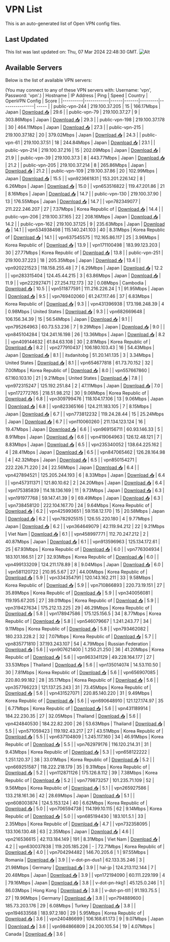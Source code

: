 # VPN List

This is an auto-generated list of Open VPN config files.

## Last Updated

This list was last updated on: Thu, 07 Mar 2024 22:48:30 GMT.
![Alt](https://repobeats.axiom.co/api/embed/186b98318ef1479477931607c1ad7d823f12451f.svg "Repobeats analytics image")

## Available Servers

Below is the list of available VPN servers:

(You may connect to any of these VPN servers with: Username: 'vpn', Password: 'vpn'.)
| Hostname | IP Address | Ping | Speed | Country | OpenVPN Config | Score |
|----------|------------|------|-------|---------|----------------| ----- |
| public-vpn-244 | 219.100.37.205 | 15 | 166.17Mbps | Japan | [Download 📥](./configs/server_0_JP.ovpn) | 29.6 |
| public-vpn-79 | 219.100.37.27 | 9 | 303.86Mbps | Japan | [Download 📥](./configs/server_1_JP.ovpn) | 29.3 |
| public-vpn-198 | 219.100.37.178 | 30 | 464.11Mbps | Japan | [Download 📥](./configs/server_2_JP.ovpn) | 27.3 |
| public-vpn-215 | 219.100.37.182 | 20 | 379.02Mbps | Japan | [Download 📥](./configs/server_3_JP.ovpn) | 24.3 |
| public-vpn-61 | 219.100.37.51 | 18 | 244.84Mbps | Japan | [Download 📥](./configs/server_4_JP.ovpn) | 23.1 |
| public-vpn-214 | 219.100.37.216 | 15 | 202.09Mbps | Japan | [Download 📥](./configs/server_5_JP.ovpn) | 21.9 |
| public-vpn-39 | 219.100.37.3 | 8 | 443.77Mbps | Japan | [Download 📥](./configs/server_6_JP.ovpn) | 21.2 |
| public-vpn-205 | 219.100.37.214 | 8 | 265.86Mbps | Japan | [Download 📥](./configs/server_7_JP.ovpn) | 21.2 |
| public-vpn-109 | 219.100.37.86 | 20 | 102.99Mbps | Japan | [Download 📥](./configs/server_8_JP.ovpn) | 15.5 |
| vpn923661831 | 153.201.226.142 | 8 | 6.26Mbps | Japan | [Download 📥](./configs/server_9_JP.ovpn) | 15.0 |
| vpn653516822 | 119.47.201.86 | 21 | 8.16Mbps | Japan | [Download 📥](./configs/server_10_JP.ovpn) | 14.7 |
| public-vpn-130 | 219.100.37.90 | 13 | 176.55Mbps | Japan | [Download 📥](./configs/server_11_JP.ovpn) | 14.7 |
| vpn782349077 | 211.222.246.207 | 27 | 7.37Mbps | Korea Republic of | [Download 📥](./configs/server_12_KR.ovpn) | 14.4 |
| public-vpn-206 | 219.100.37.165 | 22 | 208.16Mbps | Japan | [Download 📥](./configs/server_13_JP.ovpn) | 14.2 |
| public-vpn-162 | 219.100.37.125 | 9 | 235.63Mbps | Japan | [Download 📥](./configs/server_14_JP.ovpn) | 14.1 |
| vpn534938498 | 115.140.241.103 | 40 | 8.31Mbps | Korea Republic of | [Download 📥](./configs/server_15_KR.ovpn) | 14.1 |
| vpn637545575 | 112.165.86.117 | 25 | 3.96Mbps | Korea Republic of | [Download 📥](./configs/server_16_KR.ovpn) | 13.9 |
| vpn171100498 | 183.99.123.203 | 30 | 27.77Mbps | Korea Republic of | [Download 📥](./configs/server_17_KR.ovpn) | 13.8 |
| public-vpn-251 | 219.100.37.223 | 18 | 205.35Mbps | Japan | [Download 📥](./configs/server_18_JP.ovpn) | 13.4 |
| vpn920221523 | 118.158.255.48 | 7 | 6.29Mbps | Japan | [Download 📥](./configs/server_19_JP.ovpn) | 12.2 |
| vpn283315404 | 124.45.44.215 | 3 | 63.86Mbps | Japan | [Download 📥](./configs/server_20_JP.ovpn) | 11.9 |
| vpn222927471 | 27.254.112.173 | 32 | 0.08Mbps | Cambodia | [Download 📥](./configs/server_21_KH.ovpn) | 10.5 |
| vpn511877591 | 111.216.226.24 | 1 | 91.95Mbps | Japan | [Download 📥](./configs/server_22_JP.ovpn) | 9.5 |
| vpn769402060 | 61.247.117.46 | 37 | 6.83Mbps | Korea Republic of | [Download 📥](./configs/server_23_KR.ovpn) | 9.3 |
| vpn431396938 | 173.198.248.39 | 4 | 0.98Mbps | United States | [Download 📥](./configs/server_24_US.ovpn) | 9.3 |
| vpn682669648 | 106.156.34.39 | 15 | 56.54Mbps | Japan | [Download 📥](./configs/server_25_JP.ovpn) | 9.1 |
| vpn795264963 | 60.73.53.236 | 7 | 9.29Mbps | Japan | [Download 📥](./configs/server_26_JP.ovpn) | 9.0 |
| vpn845104284 | 124.241.16.198 | 26 | 13.36Mbps | Japan | [Download 📥](./configs/server_27_JP.ovpn) | 8.2 |
| vpn409144632 | 61.84.63.108 | 30 | 2.81Mbps | Korea Republic of | [Download 📥](./configs/server_28_KR.ovpn) | 8.2 |
| vpn277910437 | 106.180.103.43 | 16 | 54.43Mbps | Japan | [Download 📥](./configs/server_29_JP.ovpn) | 8.1 |
| itsdanitobg | 51.20.141.135 | 3 | 3.34Mbps | United States | [Download 📥](./configs/server_30_US.ovpn) | 8.1 |
| vpn654677818 | 61.73.70.152 | 32 | 7.00Mbps | Korea Republic of | [Download 📥](./configs/server_31_KR.ovpn) | 8.0 |
| vpn557667860 | 67.160.103.10 | 21 | 9.21Mbps | United States | [Download 📥](./configs/server_32_US.ovpn) | 7.8 |
| vpn972315247 | 125.192.251.84 | 2 | 47.11Mbps | Japan | [Download 📥](./configs/server_33_JP.ovpn) | 7.0 |
| vpn172772765 | 218.51.98.212 | 30 | 9.06Mbps | Korea Republic of | [Download 📥](./configs/server_34_KR.ovpn) | 6.8 |
| vpn309799476 | 118.104.17.106 | 13 | 9.06Mbps | Japan | [Download 📥](./configs/server_35_JP.ovpn) | 6.8 |
| vpn823365166 | 124.211.183.105 | 7 | 8.15Mbps | Japan | [Download 📥](./configs/server_36_JP.ovpn) | 6.7 |
| vpn773812232 | 119.24.28.44 | 15 | 25.24Mbps | Japan | [Download 📥](./configs/server_37_JP.ovpn) | 6.7 |
| vpn110060260 | 211.134.123.124 | 16 | 19.47Mbps | Japan | [Download 📥](./configs/server_38_JP.ovpn) | 6.6 |
| vpn969156711 | 60.93.146.33 | 5 | 8.91Mbps | Japan | [Download 📥](./configs/server_39_JP.ovpn) | 6.6 |
| vpn419064963 | 126.12.48.121 | 7 | 8.83Mbps | Japan | [Download 📥](./configs/server_40_JP.ovpn) | 6.5 |
| vpn235340052 | 138.64.225.162 | 4 | 28.41Mbps | Japan | [Download 📥](./configs/server_41_JP.ovpn) | 6.5 |
| vpn847065462 | 126.28.164.98 | 4 | 42.32Mbps | Japan | [Download 📥](./configs/server_42_JP.ovpn) | 6.5 |
| vpn850154271 | 222.226.71.220 | 24 | 22.56Mbps | Japan | [Download 📥](./configs/server_43_JP.ovpn) | 6.4 |
| vpn427894521 | 125.205.244.193 | 6 | 8.33Mbps | Japan | [Download 📥](./configs/server_44_JP.ovpn) | 6.4 |
| vpn457311371 | 121.80.10.62 | 2 | 24.20Mbps | Japan | [Download 📥](./configs/server_45_JP.ovpn) | 6.4 |
| vpn175385839 | 114.18.136.169 | 11 | 9.73Mbps | Japan | [Download 📥](./configs/server_46_JP.ovpn) | 6.3 |
| vpn191977768 | 59.147.41.39 | 9 | 69.49Mbps | Japan | [Download 📥](./configs/server_47_JP.ovpn) | 6.3 |
| vpn738458120 | 222.104.167.70 | 24 | 9.64Mbps | Korea Republic of | [Download 📥](./configs/server_48_KR.ovpn) | 6.2 |
| vpn425993651 | 59.158.12.170 | 15 | 20.58Mbps | Japan | [Download 📥](./configs/server_49_JP.ovpn) | 6.2 |
| vpn782925515 | 126.55.220.180 | 4 | 9.77Mbps | Japan | [Download 📥](./configs/server_50_JP.ovpn) | 6.2 |
| vpn364649079 | 42.119.94.212 | 22 | 9.21Mbps | Viet Nam | [Download 📥](./configs/server_51_VN.ovpn) | 6.1 |
| vpn458997771 | 112.70.247.212 | 2 | 40.87Mbps | Japan | [Download 📥](./configs/server_52_JP.ovpn) | 6.1 |
| vpn913596963 | 125.134.172.61 | 25 | 67.93Mbps | Korea Republic of | [Download 📥](./configs/server_53_KR.ovpn) | 6.0 |
| vpn776304934 | 183.101.166.51 | 27 | 32.93Mbps | Korea Republic of | [Download 📥](./configs/server_54_KR.ovpn) | 6.0 |
| vpn499133209 | 124.211.178.89 | 8 | 9.04Mbps | Japan | [Download 📥](./configs/server_55_JP.ovpn) | 6.0 |
| vpn581120722 | 210.95.5.67 | 27 | 44.00Mbps | Korea Republic of | [Download 📥](./configs/server_56_KR.ovpn) | 5.9 |
| vpn334354791 | 120.143.162.211 | 33 | 9.58Mbps | Korea Republic of | [Download 📥](./configs/server_57_KR.ovpn) | 5.9 |
| vpn710866893 | 220.73.19.151 | 27 | 35.89Mbps | Korea Republic of | [Download 📥](./configs/server_58_KR.ovpn) | 5.9 |
| vpn340056081 | 119.195.67.205 | 27 | 39.01Mbps | Korea Republic of | [Download 📥](./configs/server_59_KR.ovpn) | 5.9 |
| vpn319427634 | 175.212.13.225 | 29 | 46.29Mbps | Korea Republic of | [Download 📥](./configs/server_60_KR.ovpn) | 5.8 |
| vpn178947586 | 175.125.156.5 | 34 | 8.77Mbps | Korea Republic of | [Download 📥](./configs/server_61_KR.ovpn) | 5.8 |
| vpn546079667 | 1.241.243.77 | 34 | 9.11Mbps | Korea Republic of | [Download 📥](./configs/server_62_KR.ovpn) | 5.8 |
| vpn793462082 | 180.233.228.2 | 32 | 7.07Mbps | Korea Republic of | [Download 📥](./configs/server_63_KR.ovpn) | 5.7 |
| vpn835771810 | 37.193.243.107 | 54 | 4.79Mbps | Russian Federation | [Download 📥](./configs/server_64_RU.ovpn) | 5.6 |
| vpn907621400 | 1.250.21.250 | 36 | 41.20Mbps | Korea Republic of | [Download 📥](./configs/server_65_KR.ovpn) | 5.6 |
| vpn963341129 | 49.228.164.177 | 27 | 33.53Mbps | Thailand | [Download 📥](./configs/server_66_TH.ovpn) | 5.6 |
| vpn135014074 | 14.53.110.50 | 30 | 7.81Mbps | Korea Republic of | [Download 📥](./configs/server_67_KR.ovpn) | 5.6 |
| vpn656907085 | 220.80.99.182 | 28 | 35.17Mbps | Korea Republic of | [Download 📥](./configs/server_68_KR.ovpn) | 5.6 |
| vpn357766223 | 121.137.25.243 | 31 | 73.45Mbps | Korea Republic of | [Download 📥](./configs/server_69_KR.ovpn) | 5.6 |
| vpn431527071 | 220.85.140.220 | 31 | 9.49Mbps | Korea Republic of | [Download 📥](./configs/server_70_KR.ovpn) | 5.6 |
| vpn690648910 | 121.127.174.97 | 35 | 6.77Mbps | Korea Republic of | [Download 📥](./configs/server_71_KR.ovpn) | 5.6 |
| vpn431189914 | 184.22.230.35 | 27 | 32.05Mbps | Thailand | [Download 📥](./configs/server_72_TH.ovpn) | 5.6 |
| vpn424840530 | 184.22.82.200 | 26 | 53.63Mbps | Thailand | [Download 📥](./configs/server_73_TH.ovpn) | 5.5 |
| vpn571059423 | 119.192.43.217 | 27 | 43.51Mbps | Korea Republic of | [Download 📥](./configs/server_74_KR.ovpn) | 5.5 |
| vpn637104809 | 1.245.117.160 | 34 | 46.91Mbps | Korea Republic of | [Download 📥](./configs/server_75_KR.ovpn) | 5.5 |
| vpn762979176 | 116.120.214.31 | 31 | 9.43Mbps | Korea Republic of | [Download 📥](./configs/server_76_KR.ovpn) | 5.3 |
| vpn658122222 | 1.251.120.37 | 38 | 33.01Mbps | Korea Republic of | [Download 📥](./configs/server_77_KR.ovpn) | 5.2 |
| vpn669251587 | 118.222.218.179 | 35 | 9.31Mbps | Korea Republic of | [Download 📥](./configs/server_78_KR.ovpn) | 5.2 |
| vpn112871126 | 175.126.8.112 | 39 | 7.38Mbps | Korea Republic of | [Download 📥](./configs/server_79_KR.ovpn) | 5.2 |
| vpn779873257 | 101.235.71.109 | 52 | 9.56Mbps | Korea Republic of | [Download 📥](./configs/server_80_KR.ovpn) | 5.1 |
| vpn265927586 | 133.218.161.36 | 42 | 28.69Mbps | Japan | [Download 📥](./configs/server_81_JP.ovpn) | 5.1 |
| vpn608003874 | 124.5.153.124 | 40 | 6.62Mbps | Korea Republic of | [Download 📥](./configs/server_82_KR.ovpn) | 5.0 |
| vpn706594738 | 114.199.10.115 | 62 | 9.14Mbps | Korea Republic of | [Download 📥](./configs/server_83_KR.ovpn) | 5.0 |
| vpn685194430 | 183.101.5.1 | 33 | 2.35Mbps | Korea Republic of | [Download 📥](./configs/server_84_KR.ovpn) | 4.7 |
| vpn732358095 | 133.106.130.48 | 63 | 2.35Mbps | Japan | [Download 📥](./configs/server_85_JP.ovpn) | 4.6 |
| vpn216536615 | 42.113.184.149 | 191 | 8.31Mbps | Viet Nam | [Download 📥](./configs/server_86_VN.ovpn) | 4.2 |
| vpn630037838 | 119.205.185.226 | - | 72.71Mbps | Korea Republic of | [Download 📥](./configs/server_87_KR.ovpn) | 4.0 |
| vpn704294482 | 146.70.205.6 | 1 | 97.55Mbps | Romania | [Download 📥](./configs/server_88_RO.ovpn) | 3.9 |
| v-dot-pn-dus1 | 62.133.35.246 | 3 | 21.98Mbps | Germany | [Download 📥](./configs/server_89_DE.ovpn) | 3.9 |
| hal-jp | 124.213.112.144 | 7 | 20.48Mbps | Japan | [Download 📥](./configs/server_90_JP.ovpn) | 3.9 |
| vpn172194090 | 60.111.229.199 | 4 | 79.16Mbps | Japan | [Download 📥](./configs/server_91_JP.ovpn) | 3.8 |
| v-dot-pn-hkg1 | 45.125.0.246 | 1 | 86.03Mbps | Hong Kong | [Download 📥](./configs/server_92_HK.ovpn) | 3.8 |
| v-dot-pn-tll1 | 91.193.75.5 | 27 | 19.96Mbps | Germany | [Download 📥](./configs/server_93_DE.ovpn) | 3.8 |
| vpn794889600 | 185.73.203.176 | 29 | 6.08Mbps | Turkey | [Download 📥](./configs/server_94_TR.ovpn) | 3.8 |
| vpn194633568 | 183.97.2.180 | 29 | 5.95Mbps | Korea Republic of | [Download 📥](./configs/server_95_KR.ovpn) | 3.6 |
| vpn240486699 | 106.168.61.173 | 9 | 9.07Mbps | Japan | [Download 📥](./configs/server_96_JP.ovpn) | 3.6 |
| vpn984866809 | 24.200.105.54 | 19 | 4.07Mbps | Canada | [Download 📥](./configs/server_97_CA.ovpn) | 3.6 |
